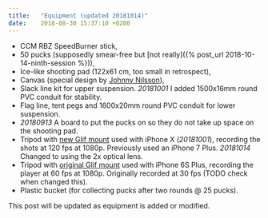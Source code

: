 ```yaml
---
title:   "Equipment (updated 20181014)"
date:    2018-08-30 15:37:10 +0200
---
```

* CCM RBZ SpeedBurner stick,
* 50 pucks (supposedly smear-free but [not really]({% post_url 2018-10-14-ninth-session %})),
* Ice-like shooting pad (122x61 cm, too small in retrospect),
* Canvas (special design by [Johnny Nilsson](https://www.gih.se/Personal/Johnny-Nilsson/)),
* Slack line kit for upper suspension. *20181001* I added 1500x16mm round PVC
  conduit for stability.
* Flag line, tent pegs and 1600x20mm round PVC conduit for lower suspension.
* *20180913* A board to put the pucks on so they do not take up space on
  the shooting pad.
* Tripod with [new Glif mount](https://www.studioneat.com/products/glif) used
  with iPhone X (*20181001*), recording the shots at 120 fps at 1080p.
  Previously used an iPhone 7 Plus. *20181014* Changed to using the 2x optical
  lens.
* Tripod with [original Glif mount](https://www.studioneat.com/products/glif-originals)
  used with iPhone 6S Plus, recording the player at 60 fps at 1080p. Originally
  recorded at 30 fps (TODO check when changed this).
* Plastic bucket (for collecting pucks after two rounds @ 25 pucks).

This post will be updated as equipment is added or modified.
